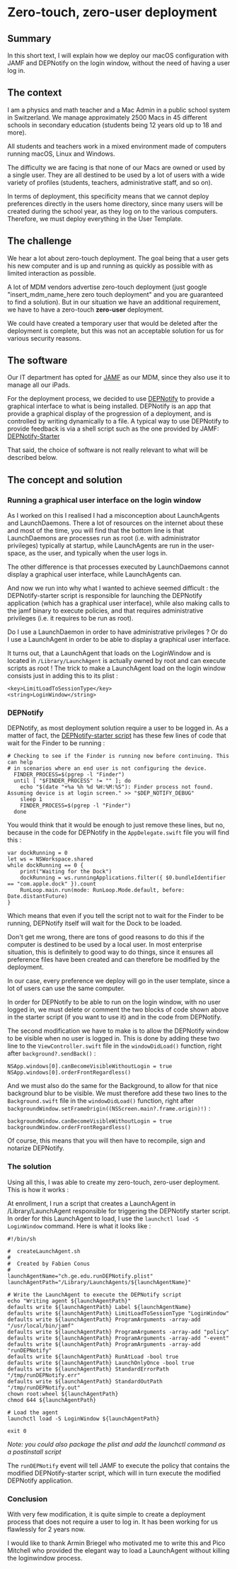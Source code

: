 # Zero-touch, zero-user deployment

## Summary

In this short text, I will explain how we deploy our macOS configuration with JAMF and DEPNotify on the login window, without the need of having a user log in.

## The context

I am a physics and math teacher and a Mac Admin in a public school system in Switzerland. We manage approximately 2500 Macs in 45 different schools in secondary education (students being 12 years old up to 18 and more).

All students and teachers work in a mixed environment made of computers running macOS, Linux and Windows.

The difficulty we are facing is that none of our Macs are owned or used by a single user. They are all destined to be used by a lot of users with a wide variety of profiles (students, teachers, administrative staff, and so on).

In terms of deployment, this specificity means that we cannot deploy preferences directly in the users home directory, since many users will be created during the school year, as they log on to the various computers. Therefore, we must deploy everything in the User Template.

## The challenge

We hear a lot about zero-touch deployment. The goal being that a user gets his new computer and is up and running as quickly as possible with as limited interaction as possible.

A lot of MDM vendors advertise zero-touch deployment (just google "insert\_mdm\_name\_here zero touch deployment" and you are guaranteed to find a solution). But in our situation we have an additional requirement, we have to have a zero-touch **zero-user** deployment.

We could have created a temporary user that would be deleted after the deployment is complete, but this was not an acceptable solution for us for various security reasons.

## The software

Our IT department has opted for [JAMF](https://www.jamf.com/home-2/) as our MDM, since they also use it to manage all our iPads. 

For the deployment process, we decided to use [DEPNotify](https://gitlab.com/Mactroll/DEPNotify) to provide a graphical interface to what is being installed. DEPNotify is an app that provide a graphical display of the progression of a deployment, and is controlled by writing dynamically to a file. A typical way to use DEPNotify to provide feedback is via a shell script such as the one provided by JAMF: [DEPNotify-Starter](https://github.com/jamf/DEPNotify-Starter)

That said, the choice of software is not really relevant to what will be described below.

## The concept and solution

### Running a graphical user interface on the login window

As I worked on this I realised I had a misconception about LaunchAgents and LaunchDaemons. There a lot of resources on the internet about these and most of the time, you will find that the bottom line is that LaunchDaemons are processes run as root (i.e. with administrator privileges) typically at startup, while LaunchAgents are run in the user-space, as the user, and typically when the user logs in.

The other difference is that processes executed by LaunchDaemons cannot display a graphical user interface, while LaunchAgents can.

And now we run into why what I wanted to achieve seemed difficult : the DEPNotify-starter script is responsible for launching the DEPNotify application (which has a graphical user interface), while also making calls to the jamf binary to execute policies, and that requires administrative privileges (i.e. it requires to be run as root).

Do I use a LaunchDaemon in order to have administrative privileges ? Or do I use a LaunchAgent in order to be able to display a graphical user interface.

It turns out, that a LaunchAgent that loads on the LoginWindow and is located in `/Library/LaunchAgent` is actually owned by root and can execute scripts as root ! 
The trick to make a LaunchAgent load on the login window consists just in adding this to its plist :

	<key>LimitLoadToSessionType</key>
	<string>LoginWindow</string>

### DEPNotify

DEPNotify, as most deployment solution require a user to be logged in. As a matter of fact, the [DEPNotify-starter script](https://github.com/jamf/DEPNotify-Starter) has these few lines of code that wait for the Finder to be running :

	# Checking to see if the Finder is running now before continuing. This can help
	# in scenarios where an end user is not configuring the device.
	  FINDER_PROCESS=$(pgrep -l "Finder")
	  until [ "$FINDER_PROCESS" != "" ]; do
	    echo "$(date "+%a %h %d %H:%M:%S"): Finder process not found. Assuming device is at login screen." >> "$DEP_NOTIFY_DEBUG"
	    sleep 1
	    FINDER_PROCESS=$(pgrep -l "Finder")
	  done

You would think that it would be enough to just remove these lines, but no, because in the code for DEPNotify in the `AppDelegate.swift` file you will find this :

	var dockRunning = 0
	let ws = NSWorkspace.shared
	while dockRunning == 0 {
		print("Waiting for the Dock")
		dockRunning = ws.runningApplications.filter({ $0.bundleIdentifier == "com.apple.dock" }).count
		RunLoop.main.run(mode: RunLoop.Mode.default, before: Date.distantFuture)
	}

Which means that even if you tell the script not to wait for the Finder to be running, DEPNotify itself will wait for the Dock to be loaded.

Don't get me wrong, there are tons of good reasons to do this if the computer is destined to be used by a local user. In most enterprise situation, this is definitely to good way to do things, since it ensures all preference files have been created and can therefore be modified by the deployment.

In our case, every preference we deploy will go in the user template, since a lot of users can use the same computer.

In order for DEPNotify to be able to run on the login window, with no user logged in, we must delete or comment the two blocks of code shown above in the starter script (if you want to use it) and in the code from DEPNotify.

The second modification we have to make is to allow the DEPNotify window to be visible when no user is logged in. This is done by adding these two line to the `ViewController.swift` file in the `windowDidLoad()` function, right after `background?.sendBack()` :

	NSApp.windows[0].canBecomeVisibleWithoutLogin = true
	NSApp.windows[0].orderFrontRegardless()

And we must also do the same for the Background, to allow for that nice background blur to be visible. We must therefore add these two lines to the `Background.swift` file in the `windowDidLoad()` function, right after `backgroundWindow.setFrameOrigin((NSScreen.main?.frame.origin)!)` :

	backgroundWindow.canBecomeVisibleWithoutLogin = true        
	backgroundWindow.orderFrontRegardless()

Of course, this means that you will then have to recompile, sign and notarize DEPNotify.

### The solution

Using all this, I was able to create my zero-touch, zero-user deployment. This is how it works :

At enrollment, I run a script that creates a LaunchAgent in /Library/LaunchAgent responsible for triggering the DEPNotify starter script. In order for this LaunchAgent to load, I use the `launchctl load -S LoginWindow` command. Here is what it looks like :

	#!/bin/sh
	
	#  createLaunchAgent.sh
	#
	#  Created by Fabien Conus
	#
	launchAgentName="ch.ge.edu.runDEPNotify.plist"
	launchAgentPath="/Library/LaunchAgents/${launchAgentName}"
	
	# Write the LaunchAgent to execute the DEPNotify script
	echo "Writing agent ${launchAgentPath}"
	defaults write ${launchAgentPath} Label ${launchAgentName}
	defaults write ${launchAgentPath} LimitLoadToSessionType "LoginWindow"
	defaults write ${launchAgentPath} ProgramArguments -array-add "/usr/local/bin/jamf"
	defaults write ${launchAgentPath} ProgramArguments -array-add "policy"
	defaults write ${launchAgentPath} ProgramArguments -array-add "-event"
	defaults write ${launchAgentPath} ProgramArguments -array-add "runDEPNotify"
	defaults write ${launchAgentPath} RunAtLoad -bool true
	defaults write ${launchAgentPath} LaunchOnlyOnce -bool true
	defaults write ${launchAgentPath} StandardErrorPath "/tmp/runDEPNotify.err"
	defaults write ${launchAgentPath} StandardOutPath "/tmp/runDEPNotify.out"
	chown root:wheel ${launchAgentPath}
	chmod 644 ${launchAgentPath}
	
	# Load the agent
	launchctl load -S LoginWindow ${launchAgentPath}
	
	exit 0
_Note: you could also package the plist and add the launchctl command as a postinstall script_

The `runDEPNotify` event will tell JAMF to execute the policy that contains the modified DEPNotify-starter script, which will in turn execute the modified DEPNotify application.

### Conclusion

With very few modification, it is quite simple to create a deployment process that does not require a user to log in. It has been working for us flawlessly for 2 years now.

I would like to thank Armin Briegel who motivated me to write this and Pico Mitchell who provided the elegant way to load a LaunchAgent without killing the loginwindow process.
